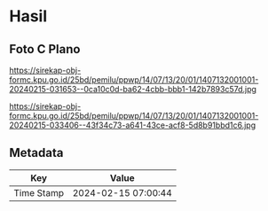 # Hasil

## Foto C Plano

https://sirekap-obj-formc.kpu.go.id/25bd/pemilu/ppwp/14/07/13/20/01/1407132001001-20240215-031653--0ca10c0d-ba62-4cbb-bbb1-142b7893c57d.jpg

https://sirekap-obj-formc.kpu.go.id/25bd/pemilu/ppwp/14/07/13/20/01/1407132001001-20240215-033406--43f34c73-a641-43ce-acf8-5d8b91bbd1c6.jpg


## Metadata

| Key        | Value               |
| ---------- | ------------------- |
| Time Stamp | 2024-02-15 07:00:44 |



